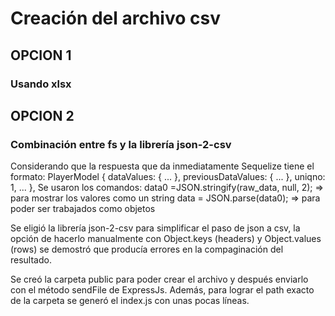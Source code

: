 # Creación del archivo csv

## OPCION 1

### Usando xlsx

## OPCION 2

### Combinación entre fs y la librería json-2-csv

Considerando que la respuesta que da inmediatamente Sequelize tiene el formato:
PlayerModel {
dataValues: {
...
},
previousDataValues: {
...
},
uniqno: 1,
...
},
Se usaron los comandos:
data0 =JSON.stringify(raw_data, null, 2); => para mostrar los valores como un string
data = JSON.parse(data0); => para poder ser trabajados como objetos

Se eligió la librería json-2-csv para simplificar el paso de json a csv, la opción de hacerlo manualmente
con Object.keys (headers) y Object.values (rows) se demostró que producía errores en la compaginación del
resultado.

Se creó la carpeta public para poder crear el archivo y después enviarlo con el método sendFile de ExpressJs. Además, para lograr el path exacto de la carpeta se generó el index.js con unas pocas líneas.
